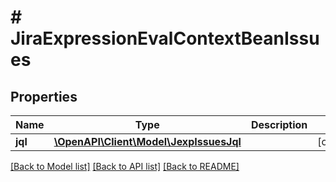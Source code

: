 # # JiraExpressionEvalContextBeanIssues

## Properties

Name | Type | Description | Notes
------------ | ------------- | ------------- | -------------
**jql** | [**\OpenAPI\Client\Model\JexpIssuesJql**](JexpIssuesJql.md) |  | [optional]

[[Back to Model list]](../../README.md#models) [[Back to API list]](../../README.md#endpoints) [[Back to README]](../../README.md)
